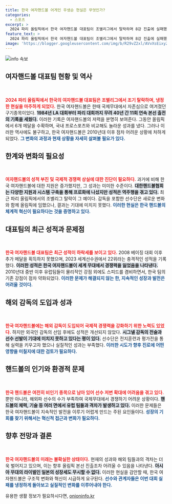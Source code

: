 ```yaml
---
title: 한국 여자핸드볼 어게인 우생순 현실은 무엇인가?
categories:
  - 스포츠
excerpt: >
  2024 파리 올림픽에서 한국 여자핸드볼 대표팀이 조별리그에서 탈락하며 8강 진출에 실패했습니다. 세계 무대에서의 경쟁력 저하가 우려되며, 혁신이 시급하다는 목소리가 높아지고 있습니다.
feature_text: >
  2024 파리 올림픽에서 한국 여자핸드볼 대표팀이 조별리그에서 탈락하며 8강 진출에 실패했습니다. 세계 무대에서의 경쟁력 저하가 우려되며, 혁신이 시급하다는 목소리가 높아지고 있습니다.
image: 'https://blogger.googleusercontent.com/img/b/R29vZ2xl/AVvXsEixyZcFfHzMRdzZMjFBmAUKJYCLCGyLL1o632UiGVXcaFdKo_bkvkuCioo0uUKlGfBVcT3P84aROyZIXSBEx3Aw5nCQ3pTgDom1WDC4m8eifvWiAmWEEVb4x6G_l8C0QH225ldMjyaFvpxGEBGNO37VmDTDMHGhJPq73UglMfDca1-0aw/s1600/blogspot.png'
---
```


<p><img src="https://blogger.googleusercontent.com/img/b/R29vZ2xl/AVvXsEixyZcFfHzMRdzZMjFBmAUKJYCLCGyLL1o632UiGVXcaFdKo_bkvkuCioo0uUKlGfBVcT3P84aROyZIXSBEx3Aw5nCQ3pTgDom1WDC4m8eifvWiAmWEEVb4x6G_l8C0QH225ldMjyaFvpxGEBGNO37VmDTDMHGhJPq73UglMfDca1-0aw/s1600/blogspot.png" alt="info 속보" /></p>

<h2 data-ke-size="size26">여자핸드볼 대표팀 현황 및 역사</h2>

<p data-ke-size="size16">&nbsp;</p>

<p><b><span style="color: #ee2323;">2024 파리 올림픽에서 한국의 여자핸드볼 대표팀은 조별리그에서 조기 탈락하며, 냉정한 현실을 마주하게 되었다.</span></b> 한국 여자핸드볼은 한때 국제무대에서 자존심으로 여겨졌던 구기종목이었다. <b><span style="background-color: #21538527;">1984년 LA 대회부터 파리 대회까지 무려 40년 간 11회 연속 본선 출전의 기록을 세웠다.</span></b> 이러한 기록은 여자핸드볼의 저력을 분명히 보여준다. 그동안 올림픽에서 6개 메달을 수확하며, 국내 프로스포츠와 비교해도 놀라운 성과를 냈다. 그러나 이러한 역사에도 불구하고, 한국 여자핸드볼은 2010년대 이후 점차 어려운 상황에 처하게 되었다. <b><span style="color: #1a5490;">그 변화의 과정과 현재 상황을 자세히 살펴볼 필요가 있다.</span></b></p>

<h2 data-ke-size="size26">한계와 변화의 필요성</h2>

<p data-ke-size="size16">&nbsp;</p>

<p><b><span style="color: #ee2323;">여자핸드볼의 성적 부진 및 국제적 경쟁력 상실에 대한 진단이 필요하다.</span></b> 과거에 비해 한국 여자핸드볼에 대한 지원은 증가했지만, 그 성과는 미미한 수준이다. <b><span style="background-color: #21538527;">대한핸드볼협회는 다양한 지원과 시스템 구축을 통해 프로화에 나섰지만 성적은 역주행을 겪고 있다.</span></b> 최근 파리 올림픽에서의 조별리그 탈락이 그 예이다. 감독을 포함한 선수단은 새로운 변화와 함께 올림픽에 임했으나, 결과는 기대에 미치지 못했다. <b><span style="color: #1a5490;">이러한 현실은 한국 핸드볼의 체계적 혁신이 필요하다는 것을 증명하고 있다.</span></b></p>

<h2 data-ke-size="size26">대표팀의 최근 성적과 문제점</h2>

<p data-ke-size="size16">&nbsp;</p>

<p><b><span style="color: #ee2323;">한국 여자핸드볼 대표팀은 최근 성적이 하락세를 보이고 있다.</span></b> 2008 베이징 대회 이후 추가 메달을 획득하지 못했으며, 2023 세계선수권에서 22위라는 충격적인 성적을 기록했다. <b><span style="background-color: #21538527;">이러한 성적은 한국 여자핸드볼이 세계 무대에서 경쟁력을 잃었음을 나타낸다.</span></b> 2010년대 중반 이후 유럽팀들이 물리적인 강점 외에도 스피드를 겸비하면서, 한국 팀의 기존 강점이 점차 약화되었다. <b><span style="color: #1a5490;">이러한 문제가 해결되지 않는 한, 지속적인 성장과 발전은 어려울 것이다.</span></b></p>

<h2 data-ke-size="size26">해외 감독의 도입과 성과</h2>

<p data-ke-size="size16">&nbsp;</p>

<p><b><span style="color: #ee2323;">한국 여자핸드볼에는 해외 감독이 도입되어 국제적 경쟁력을 강화하기 위한 노력도 있었다.</span></b> 하지만 외국인 감독의 선임 후에도 성적은 개선되지 않았다. <b><span style="background-color: #21538527;">시그넬 감독의 전술과 선수 선발이 기대에 미치지 못하고 있다는 평이 있다.</span></b> 선수단은 전지훈련과 평가전을 통해 실력을 키우고자 했으나 실질적인 성과는 부족했다. <b><span style="color: #1a5490;">이러한 시도가 향후 진로에 어떤 영향을 미칠지에 대한 검토가 필요하다.</span></b></p>

<h2 data-ke-size="size26">핸드볼의 인기와 환경적 문제</h2>

<p data-ke-size="size16">&nbsp;</p>

<p><b><span style="color: #ee2323;">한국 핸드볼은 여전히 비인기 종목으로 남아 있어 선수 저변 확대에 어려움을 겪고 있다.</span></b> 뿐만 아니라, 해외파 선수의 수가 부족하여 국제무대에서 경쟁하기 어려운 상황이다. <b><span style="background-color: #21538527;">핸드볼의 체력, 기술 등 여러 면에서 유럽 팀들과 격차가 발생하고 있다.</span></b> 이러한 문제들은 한국 여자핸드볼이 지속적인 발전을 이루기 어렵게 만드는 주된 요인들이다. <b><span style="color: #1a5490;">성장의 기회를 찾기 위해서는 혁신적 접근과 변화가 필요하다.</span></b></p>

<h2 data-ke-size="size26">향후 전망과 결론</h2>

<p data-ke-size="size16">&nbsp;</p>

<p><b><span style="color: #ee2323;">한국 여자핸드볼의 미래는 불확실한 상태이다.</span></b> 현재의 성과와 해외 팀들과의 격차는 더욱 벌어지고 있으며, 이는 향후 올림픽 본선 진출조차 어려울 수 있음을 나타낸다. <b><span style="background-color: #21538527;">아시아 무대의 라이벌인 일본의 성장세도 무시할 수 없다.</span></b> 이러한 현실을 감안할 때, 한국 여자핸드볼은 구조적 변화와 혁신이 시급하게 요구된다. <b><span style="color: #1a5490;">선수와 관계자들은 이번 대회 실패를 냉정하게 돌아보고 실질적인 변화를 이루어내야 한다.</span></b></p>
유용한 생활 정보가 필요하시다면, <a href="https://onioninfo.kr" rel="dofollow">onioninfo.kr</a>


